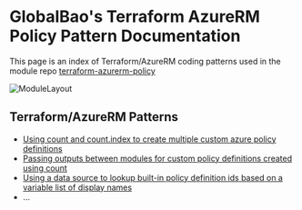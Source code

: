 # GlobalBao's Terraform AzureRM Policy Pattern Documentation

This page is an index of Terraform/AzureRM coding patterns used in the module repo [terraform-azurerm-policy](https://github.com/globalbao/terraform-azurerm-policy/)

![ModuleLayout](https://github.com/globalbao/terraform-azurerm-policy/blob/master/images/terraform-azurepolicy-modulelayout.png?raw=true)

## Terraform/AzureRM Patterns
* [Using count and count.index to create multiple custom azure policy definitions](https://globalbao.github.io/terraform-azurerm-policy/pattern-using-count)
* [Passing outputs between modules for custom policy definitions created using count](https://globalbao.github.io/terraform-azurerm-policy/pattern-passing-outputs-between-modules)
* [Using a data source to lookup built-in policy definition ids based on a variable list of display names](https://globalbao.github.io/terraform-azurerm-policy/pattern-using-datasource-for-policy-definition-ids)
* ...
